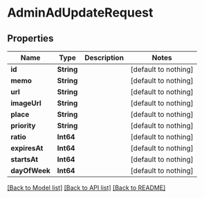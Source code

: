 # AdminAdUpdateRequest


## Properties
Name | Type | Description | Notes
------------ | ------------- | ------------- | -------------
**id** | **String** |  | [default to nothing]
**memo** | **String** |  | [default to nothing]
**url** | **String** |  | [default to nothing]
**imageUrl** | **String** |  | [default to nothing]
**place** | **String** |  | [default to nothing]
**priority** | **String** |  | [default to nothing]
**ratio** | **Int64** |  | [default to nothing]
**expiresAt** | **Int64** |  | [default to nothing]
**startsAt** | **Int64** |  | [default to nothing]
**dayOfWeek** | **Int64** |  | [default to nothing]


[[Back to Model list]](../README.md#models) [[Back to API list]](../README.md#api-endpoints) [[Back to README]](../README.md)


